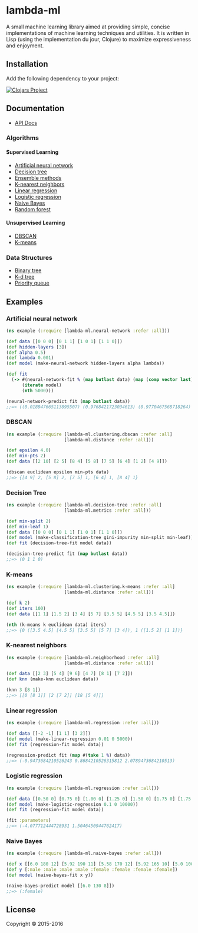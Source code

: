 # lambda-ml

A small machine learning library aimed at providing simple, concise
implementations of machine learning techniques and utilities. It is written in
Lisp (using the implementation du jour, Clojure) to maximize expressiveness and
enjoyment.

## Installation

Add the following dependency to your project:

[![Clojars Project](https://img.shields.io/clojars/v/lambda-ml.svg)](https://clojars.org/lambda-ml)

## Documentation

* [API Docs](https://cloudkj.github.io/lambda-ml/)

### Algorithms

#### Supervised Learning

* [Artificial neural network](https://cloudkj.github.io/lambda-ml/lambda-ml.neural-network.html)
* [Decision tree](https://cloudkj.github.io/lambda-ml/lambda-ml.decision-tree.html)
* [Ensemble methods](https://cloudkj.github.io/lambda-ml/lambda-ml.ensemble.html)
* [K-nearest neighbors](https://cloudkj.github.io/lambda-ml/lambda-ml.neighborhood.html)
* [Linear regression](https://cloudkj.github.io/lambda-ml/lambda-ml.regression.html)
* [Logistic regression](https://cloudkj.github.io/lambda-ml/lambda-ml.regression.html)
* [Naive Bayes](https://cloudkj.github.io/lambda-ml/lambda-ml.naive-bayes.html)
* [Random forest](https://cloudkj.github.io/lambda-ml/lambda-ml.random-forest.html)

#### Unsupervised Learning

* [DBSCAN](https://cloudkj.github.io/lambda-ml/lambda-ml.clustering.dbscan.html)
* [K-means](https://cloudkj.github.io/lambda-ml/lambda-ml.clustering.k-means.html)

### Data Structures

* [Binary tree](https://cloudkj.github.io/lambda-ml/lambda-ml.data.binary-tree.html)
* [K-d tree](https://cloudkj.github.io/lambda-ml/lambda-ml.data.kd-tree.html)
* [Priority queue](https://cloudkj.github.io/lambda-ml/lambda-ml.data.priority-queue.html)

## Examples

### Artificial neural network

```clojure
(ns example (:require [lambda-ml.neural-network :refer :all]))

(def data [[0 0 0] [0 1 1] [1 0 1] [1 1 0]])
(def hidden-layers [3])
(def alpha 0.5)
(def lambda 0.001)
(def model (make-neural-network hidden-layers alpha lambda))

(def fit
  (-> #(neural-network-fit % (map butlast data) (map (comp vector last) data))
      (iterate model)
      (nth 5000)))

(neural-network-predict fit (map butlast data))
;;=> ((0.018947665113895507) (0.9768421723034613) (0.9770467568718264) (0.03108874342427228))
```

### DBSCAN

```clojure
(ns example (:require [lambda-ml.clustering.dbscan :refer :all]
                      [lambda-ml.distance :refer :all]))

(def epsilon 4.0)
(def min-pts 2)
(def data [[2 10] [2 5] [8 4] [5 8] [7 5] [6 4] [1 2] [4 9]])

(dbscan euclidean epsilon min-pts data)
;;=> {[4 9] 2, [5 8] 2, [7 5] 1, [6 4] 1, [8 4] 1}
```

### Decision Tree

```clojure
(ns example (:require [lambda-ml.decision-tree :refer :all]
                      [lambda-ml.metrics :refer :all]))

(def min-split 2)
(def min-leaf 1)
(def data [[0 0 0] [0 1 1] [1 0 1] [1 1 0]])
(def model (make-classification-tree gini-impurity min-split min-leaf))
(def fit (decision-tree-fit model data))

(decision-tree-predict fit (map butlast data))
;;=> (0 1 1 0)
```

### K-means

```clojure
(ns example (:require [lambda-ml.clustering.k-means :refer :all]
                      [lambda-ml.distance :refer :all]))

(def k 2)
(def iters 100)
(def data [[1 1] [1.5 2] [3 4] [5 7] [3.5 5] [4.5 5] [3.5 4.5]])

(nth (k-means k euclidean data) iters)
;;=> {0 ([3.5 4.5] [4.5 5] [3.5 5] [5 7] [3 4]), 1 ([1.5 2] [1 1])}
```

### K-nearest neighbors

```clojure
(ns example (:require [lambda-ml.neighborhood :refer :all]
                      [lambda-ml.distance :refer :all]))

(def data [[2 3] [5 4] [9 6] [4 7] [8 1] [7 2]])
(def knn (make-knn euclidean data))

(knn 3 [8 1])
;;=> [[0 [8 1]] [2 [7 2]] [18 [5 4]]]
```

### Linear regression

```clojure
(ns example (:require [lambda-ml.regression :refer :all]))

(def data [[-2 -1] [1 1] [3 2]])
(def model (make-linear-regression 0.01 0 5000))
(def fit (regression-fit model data))

(regression-predict fit (map #(take 1 %) data))
;;=> (-0.9473684210526243 0.8684210526315812 2.0789473684210513)
```

### Logistic regression

```clojure
(ns example (:require [lambda-ml.regression :refer :all]))

(def data [[0.50 0] [0.75 0] [1.00 0] [1.25 0] [1.50 0] [1.75 0] [1.75 1] [2.00 0] [2.25 1] [2.50 0] [2.75 1] [3.00 0] [3.25 1] [3.50 0] [4.00 1] [4.25 1] [4.50 1] [4.75 1] [5.00 1] [5.50 1]])
(def model (make-logistic-regression 0.1 0 10000))
(def fit (regression-fit model data))

(fit :parameters)
;;=> (-4.077712444728931 1.5046450944762417)
```

### Naive Bayes

```clojure
(ns example (:require [lambda-ml.naive-bayes :refer :all]))

(def x [[6.0 180 12] [5.92 190 11] [5.58 170 12] [5.92 165 10] [5.0 100 6] [5.5 150 8] [5.42 130 7] [5.75 150 9]])
(def y [:male :male :male :male :female :female :female :female])
(def model (naive-bayes-fit x y))

(naive-bayes-predict model [[6.0 130 8]])
;;=> (:female)
```

## License

Copyright © 2015-2016
